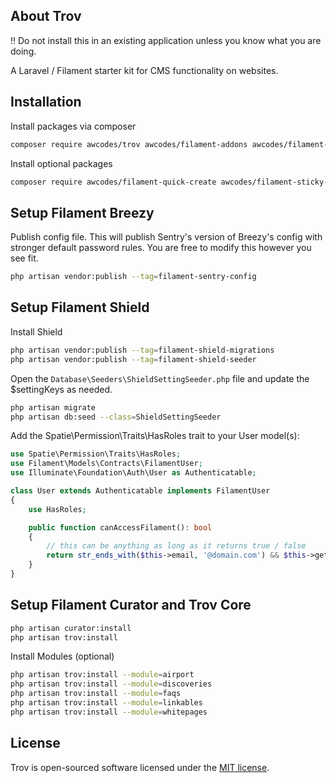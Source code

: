 ## About Trov

:bangbang: Do not install this in an existing application unless you know what you are doing.

A Laravel / Filament starter kit for CMS functionality on websites.

## Installation

Install packages via composer

```bash
composer require awcodes/trov awcodes/filament-addons awcodes/filament-curator awcodes/filament-tiptap-editor awcodes/filament-sentry
```

Install optional packages

```bash
composer require awcodes/filament-quick-create awcodes/filament-sticky-header awcodes/filament-versions
```

## Setup Filament Breezy

Publish config file. This will publish Sentry's version of Breezy's config with stronger default password rules. You are free to modify this however you see fit.

```bash
php artisan vendor:publish --tag=filament-sentry-config
```

## Setup Filament Shield
Install Shield

```bash
php artisan vendor:publish --tag=filament-shield-migrations
php artisan vendor:publish --tag=filament-shield-seeder
```

Open the `Database\Seeders\ShieldSettingSeeder.php` file and update the $settingKeys as needed.

```bash
php artisan migrate
php artisan db:seed --class=ShieldSettingSeeder
```

Add the Spatie\Permission\Traits\HasRoles trait to your User model(s):

```php
use Spatie\Permission\Traits\HasRoles;
use Filament\Models\Contracts\FilamentUser;
use Illuminate\Foundation\Auth\User as Authenticatable;

class User extends Authenticatable implements FilamentUser
{
    use HasRoles;

    public function canAccessFilament(): bool
    {
        // this can be anything as long as it returns true / false
        return str_ends_with($this->email, '@domain.com') && $this->getRoleNames()->isNotEmpty();
    }
}
```

## Setup Filament Curator and Trov Core

```bash
php artisan curator:install
php artisan trov:install
```

Install Modules (optional)

```bash
php artisan trov:install --module=airport
php artisan trov:install --module=discoveries
php artisan trov:install --module=faqs
php artisan trov:install --module=linkables
php artisan trov:install --module=whitepages
```

## License

Trov is open-sourced software licensed under the [MIT license](https://opensource.org/licenses/MIT).
